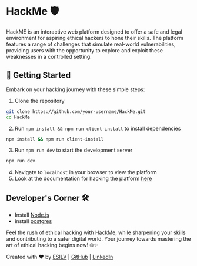 # HackMe 🛡️
HackME is an interactive web platform designed to offer a safe and legal environment for aspiring ethical hackers to hone their skills. The platform features a range of challenges that simulate real-world vulnerabilities, providing users with the opportunity to explore and exploit these weaknesses in a controlled setting.

## 🚀 Getting Started

Embark on your hacking journey with these simple steps:

1. Clone the repository
```bash
git clone https://github.com/your-username/HackMe.git
cd HackMe
```
2. Run `npm install && npm run client-install` to install dependencies
```bash
npm install && npm run client-install
```
3. Run `npm run dev` to start the development server
```bash
npm run dev
```
4. Navigate to `localhost` in your browser to view the platform
5. Look at the documentation for hacking the platform [here](https://github.com/GuillaumeDorschner/HackMe/tree/main/Documentation)

## Developer's Corner 🛠️

- Install [Node.js](https://nodejs.org/en/)
- install [postgres](https://www.postgresql.org/download/)

Feel the rush of ethical hacking with HackMe, while sharpening your skills and contributing to a safer digital world. Your journey towards mastering the art of ethical hacking begins now! 🌐✨

Created with ❤️ by [ESILV](https://www.esilv.fr/) | [GitHub](https://github.com/GuillaumeDorschner) | [LinkedIn](https://www.linkedin.com/in/guillaume-dorschner/)

